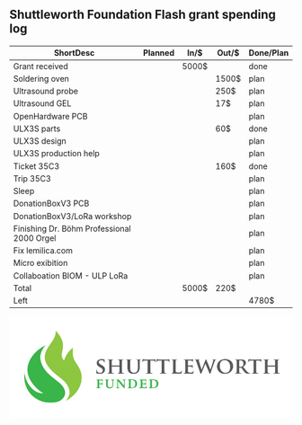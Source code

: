 ## Shuttleworth Foundation Flash grant spending log

| ShortDesc | Planned | In/$ | Out/$ | Done/Plan |
| ------------- | ------------- | ------------- | ------------- | ------------- |
| Grant received || 5000$ | | done |
| Soldering oven || | 1500$ | plan |
| Ultrasound probe ||| 250$ | plan |
| Ultrasound GEL ||| 17$ | plan |
| OpenHardware PCB | | | | plan |
| ULX3S parts ||| 60$ | done |
| ULX3S design |||| plan |
| ULX3S production help |||| plan |
| Ticket 35C3 ||| 160$ | done |
| Trip 35C3 |||| plan |
| Sleep |||| plan |
| DonationBoxV3 PCB |||| plan |
| DonationBoxV3/LoRa workshop |||| plan |
| Finishing Dr. Böhm Professional 2000 Orgel |||| plan |  
| Fix lemilica.com |||| plan |
| Micro exibition |||| plan |
| Collaboation BIOM - ULP LoRa |||| plan |
| Total ||5000$|220$||
| Left ||||4780$|

![Logo](https://github.com/ShuttleworthFoundation/Logos/blob/master/Shuttleworth%20Funded/Shuttleworth%20Funded%20CMYK/Shuttleworth%20Funded.svg)
